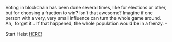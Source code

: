Voting in blockchain has been done several times, like for elections or other, but for choosing a fraction to win? Isn't that awesome? Imagine if one person with a very, very small influence can turn the whole game around. Ah,  forget it... If that happened, the whole population would be in a frenzy. -  
&nbsp;  
Start Heist [HERE!](http://127.0.0.1:40006)